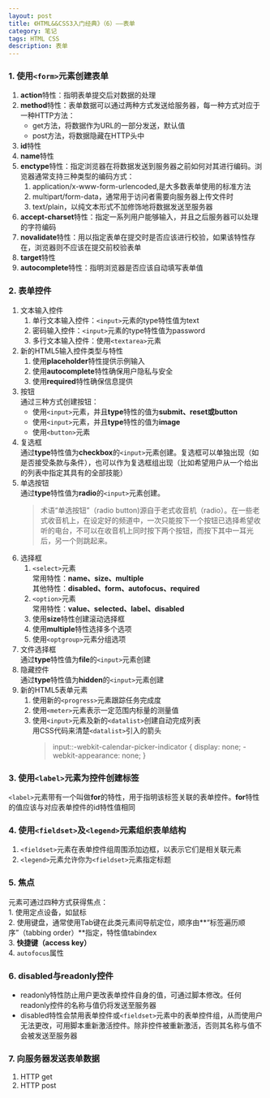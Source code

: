 ```yaml
---
layout: post
title: 《HTML&&CSS3入门经典》（6）——表单
category: 笔记
tags: HTML CSS
description: 表单
---
```

### 1. 使用`<form>`元素创建表单
1. **action**特性：指明表单提交后对数据的处理
2. **method**特性：表单数据可以通过两种方式发送给服务器，每一种方式对应于一种HTTP方法：
	- get方法，将数据作为URL的一部分发送，默认值
	- post方法，将数据隐藏在HTTP头中
3. **id**特性
4. **name**特性
5. **enctype**特性：指定浏览器在将数据发送到服务器之前如何对其进行编码。浏览器通常支持三种类型的编码方式：
	1. application/x-www-form-urlencoded,是大多数表单使用的标准方法
	2. multipart/form-data，通常用于访问者需要向服务器上传文件时
	3. text/plain，以纯文本形式不加修饰地将数据发送至服务器
6. **accept-charset**特性：指定一系列用户能够输入，并且之后服务器可以处理的字符编码
7. **novalidate**特性：用以指定表单在提交时是否应该进行校验，如果该特性存在，浏览器则不应该在提交前校验表单
8. **target**特性
9. **autocomplete**特性：指明浏览器是否应该自动填写表单值

### 2. 表单控件
1. 文本输入控件
	1. 单行文本输入控件：`<input>`元素的type特性值为text
	2. 密码输入控件：`<input>`元素的type特性值为password
	3. 多行文本输入控件：使用`<textarea>`元素
2. 新的HTML5输入控件类型与特性
	1. 使用**placeholder**特性提供示例输入
	2. 使用**autocomplete**特性确保用户隐私与安全
	3. 使用**required**特性确保信息提供
3. 按钮  
   通过三种方式创建按钮：
	- 使用`<input>`元素，并且**type**特性的值为**submit、reset或button**
	- 使用`<input>`元素，并且**type**特性的值为**image**
	- 使用`<button>`元素
4. 复选框  
	通过**type**特性值为**checkbox**的`<input>`元素创建。复选框可以单独出现（如是否接受条款与条件），也可以作为复选框组出现（比如希望用户从一个给出的列表中指定其具有的全部技能）
5. 单选按钮  
	通过**type**特性值为**radio**的`<input>`元素创建。
	> 术语“单选按钮”（radio button)源自于老式收音机（radio）。在一些老式收音机上，在设定好的频道中，一次只能按下一个按钮已选择希望收听的电台，不可以在收音机上同时按下两个按钮，而按下其中一耳光后，另一个则跳起来。
6. 选择框
	1. `<select>`元素  
		常用特性：**name、size、multiple**  
		其他特性：**disabled、form、autofocus、required**
	2. `<option>`元素  
		常用特性：**value、selected、label、disabled**
	3. 使用**size**特性创建滚动选择框
	4. 使用**multiple**特性选择多个选项
	5. 使用`<optgroup>`元素分组选项  
7. 文件选择框  
	通过**type**特性值为**file**的`<input>`元素创建
8. 隐藏控件  
	通过**type**特性值为**hidden**的`<input>`元素创建
9. 新的HTML5表单元素
	1. 使用新的`<progress>`元素跟踪任务完成度
	2. 使用`<meter>`元素表示一定范围内标量的测量值
	3. 使用`<input>`元素及新的`<datalist>`创建自动完成列表  
		用CSS代码来清楚`<datalist>`引入的箭头   
		> 	input::-webkit-calendar-picker-indicator {
   			display: none;
  			-webkit-appearance: none;
			}
### 3. 使用`<label>`元素为控件创建标签
`<label>`元素带有一个叫做**for**的特性，用于指明该标签关联的表单控件。**for**特性的值应该与对应表单控件的id特性值相同

### 4. 使用`<fieldset>`及`<legend>`元素组织表单结构
1. `<fieldset>`元素在表单控件组周围添加边框，以表示它们是相关联元素
2. `<legend>`元素允许你为`<fieldset>`元素指定标题

### 5. 焦点
元素可通过四种方式获得焦点：  
	1. 使用定点设备，如鼠标  
	2. 使用键盘，通常使用Tab键在此类元素间导航定位，顺序由**“标签遍历顺序”（tabbing order）**指定，特性值tabindex  
	3. **快捷键（access key）**  
	4. `autofocus`属性  

### 6. disabled与readonly控件
- readonly特性防止用户更改表单控件自身的值，可通过脚本修改。任何readonly控件的名称与值仍将发送至服务器
- disabled特性会禁用表单控件或`<fieldset>`元素中的表单控件组，从而使用户无法更改，可用脚本重新激活控件。除非控件被重新激活，否则其名称与值不会被发送至服务器

### 7. 向服务器发送表单数据
1. HTTP get
2. HTTP post